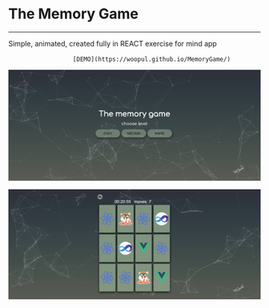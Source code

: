 # The Memory Game
---
Simple, animated, created fully in REACT exercise for mind app

                      [DEMO](https://woopul.github.io/MemoryGame/)


![](src/images/screen/screen1.png)

![](src/images/screen/screen2.png)
